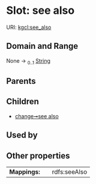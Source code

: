 
# Slot: see also




URI: [kgcl:see_also](http://w3id.org/kgcl_schema/see_also)


## Domain and Range

None &#8594;  <sub>0..1</sub> [String](types/String.md)

## Parents


## Children

 *  [change➞see also](change_see_also.md)

## Used by


## Other properties

|  |  |  |
| --- | --- | --- |
| **Mappings:** | | rdfs:seeAlso |

